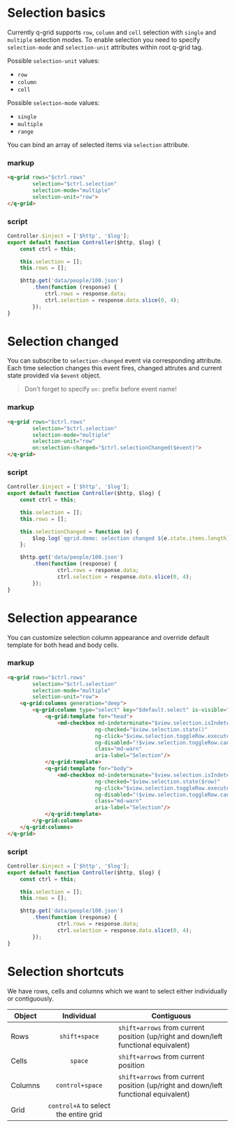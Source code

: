 # Selection basics
Currently q-grid supports `row`, `column` and `cell` selection with `single` and `multiple` selection modes. 
To enable selection you need to specify `selection-mode` and `selection-unit` attributes within root q-grid tag.

Possible `selection-unit` values:
- `row`
- `column`
- `cell`

Possible `selection-mode` values:
- `single`
- `multiple`
- `range`

You can bind an array of selected items via `selection` attribute. 

### markup

```html
<q-grid rows="$ctrl.rows"
        selection="$ctrl.selection"
        selection-mode="multiple"
        selection-unit="row">
</q-grid>
```

### script

```javascript
Controller.$inject = ['$http', '$log'];
export default function Controller($http, $log) {
	const ctrl = this;

	this.selection = [];
	this.rows = [];

	$http.get('data/people/100.json')
		.then(function (response) {
			ctrl.rows = response.data;
			ctrl.selection = response.data.slice(0, 4);
		});
}
```

# Selection changed

You can subscribe to `selection-changed` event via corresponding attribute. Each time selection changes this event fires, changed attrutes and current state provided via `$event` object.

> Don't forget to specify `on:` prefix before event name! 

### markup

```html
<q-grid rows="$ctrl.rows"
        selection="$ctrl.selection"
        selection-mode="multiple"
        selection-unit="row"
        on:selection-changed="$ctrl.selectionChanged($event)">
</q-grid>
```

### script

```javascript
Controller.$inject = ['$http', '$log'];
export default function Controller($http, $log) {
	const ctrl = this;

	this.selection = [];
	this.rows = [];

	this.selectionChanged = function (e) {
		$log.log(`qgrid.demo: selection changed ${e.state.items.length} on ${e.state.unit} unit and ${e.state.mode} mode`);
	};

	$http.get('data/people/100.json')
		.then(function (response) {
				ctrl.rows = response.data;
				ctrl.selection = response.data.slice(0, 4);
		});
}
```

# Selection appearance

You can customize selection column appearance and override default template for both head and body cells.

### markup

```html
<q-grid rows="$ctrl.rows"
        selection="$ctrl.selection"
        selection-mode="multiple"
        selection-unit="row">
	<q-grid:columns generation="deep">
		<q-grid:column type="select" key="$default.select" is-visible="true">
			<q-grid:template for="head">
				<md-checkbox md-indeterminate="$view.selection.isIndeterminate()"
							ng-checked="$view.selection.state()"
							ng-click="$view.selection.toggleRow.execute()"
							ng-disabled="!$view.selection.toggleRow.canExecute()"
							class="md-warn"
							aria-label="Selection"/>
			</q-grid:template>
			<q-grid:template for="body">
				<md-checkbox md-indeterminate="$view.selection.isIndeterminate($row)"
							ng-checked="$view.selection.state($row)"
							ng-click="$view.selection.toggleRow.execute($row)"
							ng-disabled="!$view.selection.toggleRow.canExecute($row)"
							class="md-warn"
							aria-label="Selection"/>
			</q-grid:template>
		</g-grid:column>
	</q-grid:columns>
</q-grid>
```

### script

```javascript
Controller.$inject = ['$http', '$log'];
export default function Controller($http, $log) {
	const ctrl = this;

	this.selection = [];
	this.rows = [];

	$http.get('data/people/100.json')
		.then(function (response) {
				ctrl.rows = response.data;
				ctrl.selection = response.data.slice(0, 4);
		});
}
```


# Selection shortcuts
We have rows, cells and columns which we want to select either individually or contiguously.

|   Object      | Individual      | Contiguous                                                                         |
| ------------- |:-------------:  | -----                                                                              |
| Rows          | `shift+space`   | `shift+arrows` from current position (up/right and down/left functional equivalent)|
| Cells         | 	`space`      | `shift+arrows` from current position                                               |
| Columns       | `control+space` | `shift+arrows` from current position (up/right and down/left functional equivalent)|
| Grid          | `control+A` to select the entire grid                                                                |